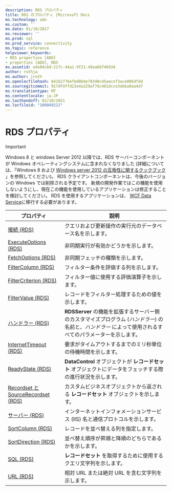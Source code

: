 ```yaml
---
description: RDS プロパティ
title: RDS のプロパティ |Microsoft Docs
ms.technology: ado
ms.custom: ''
ms.date: 01/19/2017
ms.reviewer: ''
ms.prod: sql
ms.prod_service: connectivity
ms.topic: reference
helpviewer_keywords:
- RDS properties [ADO]
- properties [ADO], RDS
ms.assetid: e4e04cbd-21fc-44a1-9f21-49aa68746934
author: rothja
ms.author: jroth
ms.openlocfilehash: 641b2776efbd8b4e78348c45aecef3ace006dfdd
ms.sourcegitcommit: 917df4ffd22e4a229af7dc481dcce3ebba0aa4d7
ms.translationtype: MT
ms.contentlocale: ja-JP
ms.lasthandoff: 02/10/2021
ms.locfileid: "100049222"
---
```

# <a name="rds-properties"></a>RDS プロパティ
> [!IMPORTANT]
>  Windows 8 と windows Server 2012 以降では、RDS サーバーコンポーネントが Windows オペレーティングシステムに含まれなくなりました (詳細については、「Windows 8 および [Windows server 2012 の互換性に関するクックブック](https://www.microsoft.com/download/details.aspx?id=27416) 」を参照してください)。 RDS クライアントコンポーネントは、今後のバージョンの Windows では削除される予定です。 新規の開発作業ではこの機能を使用しないようにし、現在この機能を使用しているアプリケーションは修正することを検討してください。 RDS を使用するアプリケーションは、 [WCF Data Service](/dotnet/framework/wcf/)に移行する必要があります。  
  
|プロパティ|説明|  
|-|-|  
|[接続 (RDS)](./connect-property-rds.md)|クエリおよび更新操作の実行元のデータベース名を示します。|  
|[ExecuteOptions (RDS)](./executeoptions-property-rds.md)|非同期実行が有効かどうかを示します。|  
|[FetchOptions (RDS)](./fetchoptions-property-rds.md)|非同期フェッチの種類を示します。|  
|[FilterColumn (RDS)](./filtercolumn-property-rds.md)|フィルター条件を評価する列を示します。|  
|[FilterCriterion (RDS)](./filtercriterion-property-rds.md)|フィルター値に使用する評価演算子を示します。|  
|[FilterValue (RDS)](./filtervalue-property-rds.md)|レコードをフィルター処理するための値を示します。|  
|[ハンドラー (RDS)](./handler-property-rds.md)|**RDSServer** の機能を拡張するサーバー側のカスタマイズプログラム (*ハンドラー*) の名前と、*ハンドラー* によって使用されるすべてのパラメーターを示します。|  
|[InternetTimeout (RDS)](./internettimeout-property-rds.md)|要求がタイムアウトするまでのミリ秒単位の待機時間を示します。|  
|[ReadyState (RDS)](./readystate-property-rds.md)|**DataControl** オブジェクトが **レコードセット** オブジェクトにデータをフェッチする際の進行状況を示します。|  
|[Recordset と SourceRecordset (RDS)](./recordset-sourcerecordset-properties-rds.md)|カスタムビジネスオブジェクトから返される **レコードセット** オブジェクトを示します。|  
|[サーバー (RDS)](./server-property-rds.md)|インターネットインフォメーションサービス (IIS) 名と通信プロトコルを示します。|  
|[SortColumn (RDS)](./sortcolumn-property-rds.md)|レコードを並べ替える列を指定します。|  
|[SortDirection (RDS)](./sortdirection-property-rds.md)|並べ替え順序が昇順と降順のどちらであるかを示します。|  
|[SQL (RDS)](./sql-property.md)|**レコードセット** を取得するために使用するクエリ文字列を示します。|  
|[URL (RDS)](./url-property-rds.md)|相対 URL または絶対 URL を含む文字列を示します。|